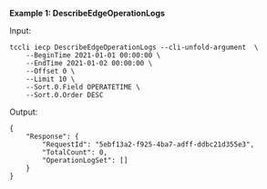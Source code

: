 **Example 1: DescribeEdgeOperationLogs**



Input: 

```
tccli iecp DescribeEdgeOperationLogs --cli-unfold-argument  \
    --BeginTime 2021-01-01 00:00:00 \
    --EndTime 2021-01-02 00:00:00 \
    --Offset 0 \
    --Limit 10 \
    --Sort.0.Field OPERATETIME \
    --Sort.0.Order DESC
```

Output: 
```
{
    "Response": {
        "RequestId": "5ebf13a2-f925-4ba7-adff-ddbc21d355e3",
        "TotalCount": 0,
        "OperationLogSet": []
    }
}
```

